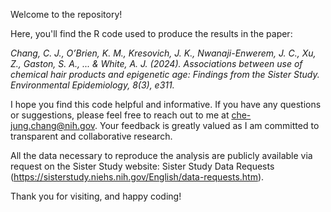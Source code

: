Welcome to the repository!

Here, you'll find the R code used to produce the results in the paper:

<i>Chang, C. J., O’Brien, K. M., Kresovich, J. K., Nwanaji-Enwerem, J. C., Xu, Z., Gaston, S. A., ... & White, A. J. (2024). Associations between use of chemical hair products and epigenetic age: Findings from the Sister Study. Environmental Epidemiology, 8(3), e311.</i>

I hope you find this code helpful and informative. If you have any questions or suggestions, please feel free to reach out to me at che-jung.chang@nih.gov. Your feedback is greatly valued as I am committed to transparent and collaborative research.

All the data necessary to reproduce the analysis are publicly available via request on the Sister Study website: Sister Study Data Requests (https://sisterstudy.niehs.nih.gov/English/data-requests.htm).

Thank you for visiting, and happy coding!
